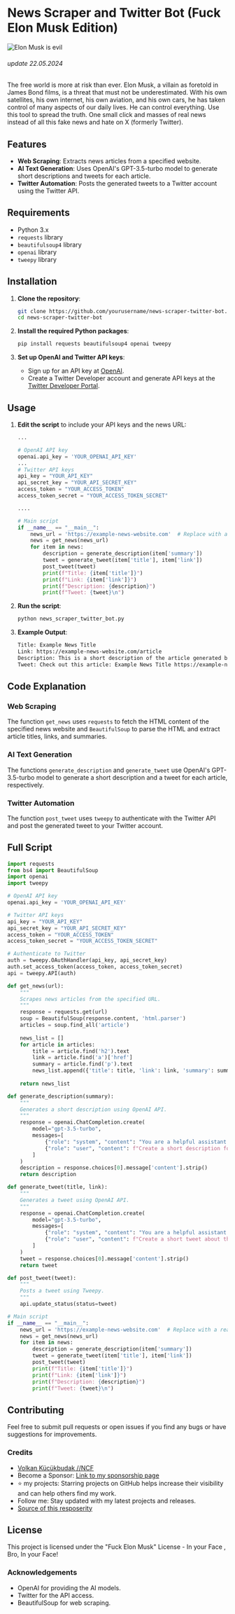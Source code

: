 # News Scraper and Twitter Bot (Fuck Elon Musk Edition)
![Elon Musk is evil](twittwurm.jpg)
######  update 22.05.2024

The free world is more at risk than ever. Elon Musk, a villain as foretold in James Bond films, is a threat that must not be underestimated. With his own satellites, his own internet, his own aviation, and his own cars, he has taken control of many aspects of our daily lives. He can control everything. Use this tool to spread the truth. One small click and masses of real news instead of all this fake news and hate on X (formerly Twitter).

## Features

- **Web Scraping**: Extracts news articles from a specified website.
- **AI Text Generation**: Uses OpenAI's GPT-3.5-turbo model to generate short descriptions and tweets for each article.
- **Twitter Automation**: Posts the generated tweets to a Twitter account using the Twitter API.

## Requirements

- Python 3.x
- `requests` library
- `beautifulsoup4` library
- `openai` library
- `tweepy` library

## Installation

1. **Clone the repository**:
    ```sh
    git clone https://github.com/yourusername/news-scraper-twitter-bot.git
    cd news-scraper-twitter-bot
    ```

2. **Install the required Python packages**:
    ```sh
    pip install requests beautifulsoup4 openai tweepy
    ```

3. **Set up OpenAI and Twitter API keys**:
    - Sign up for an API key at [OpenAI](https://beta.openai.com/signup/).
    - Create a Twitter Developer account and generate API keys at the [Twitter Developer Portal](https://developer.twitter.com/).

## Usage

1. **Edit the script** to include your API keys and the news URL:
    ```python
    ...

    # OpenAI API key
    openai.api_key = 'YOUR_OPENAI_API_KEY'
    ...
    # Twitter API keys
    api_key = "YOUR_API_KEY"
    api_secret_key = "YOUR_API_SECRET_KEY"
    access_token = "YOUR_ACCESS_TOKEN"
    access_token_secret = "YOUR_ACCESS_TOKEN_SECRET"

    .... 

    # Main script
    if __name__ == "__main__":
        news_url = 'https://example-news-website.com'  # Replace with a real news website
        news = get_news(news_url)
        for item in news:
            description = generate_description(item['summary'])
            tweet = generate_tweet(item['title'], item['link'])
            post_tweet(tweet)
            print(f"Title: {item['title']}")
            print(f"Link: {item['link']}")
            print(f"Description: {description}")
            print(f"Tweet: {tweet}\n")
    ```

2. **Run the script**:
    ```sh
    python news_scraper_twitter_bot.py
    ```

3. **Example Output**:
    ```sh
    Title: Example News Title
    Link: https://example-news-website.com/article
    Description: This is a short description of the article generated by OpenAI.
    Tweet: Check out this article: Example News Title https://example-news-website.com/article
    ```

## Code Explanation

### Web Scraping

The function `get_news` uses `requests` to fetch the HTML content of the specified news website and `BeautifulSoup` to parse the HTML and extract article titles, links, and summaries.

### AI Text Generation

The functions `generate_description` and `generate_tweet` use OpenAI's GPT-3.5-turbo model to generate a short description and a tweet for each article, respectively.

### Twitter Automation

The function `post_tweet` uses `tweepy` to authenticate with the Twitter API and post the generated tweet to your Twitter account.

## Full Script

```python
import requests
from bs4 import BeautifulSoup
import openai
import tweepy

# OpenAI API key
openai.api_key = 'YOUR_OPENAI_API_KEY'

# Twitter API keys
api_key = "YOUR_API_KEY"
api_secret_key = "YOUR_API_SECRET_KEY"
access_token = "YOUR_ACCESS_TOKEN"
access_token_secret = "YOUR_ACCESS_TOKEN_SECRET"

# Authenticate to Twitter
auth = tweepy.OAuthHandler(api_key, api_secret_key)
auth.set_access_token(access_token, access_token_secret)
api = tweepy.API(auth)

def get_news(url):
    """
    Scrapes news articles from the specified URL.
    """
    response = requests.get(url)
    soup = BeautifulSoup(response.content, 'html.parser')
    articles = soup.find_all('article')
    
    news_list = []
    for article in articles:
        title = article.find('h2').text
        link = article.find('a')['href']
        summary = article.find('p').text
        news_list.append({'title': title, 'link': link, 'summary': summary})
    
    return news_list

def generate_description(summary):
    """
    Generates a short description using OpenAI API.
    """
    response = openai.ChatCompletion.create(
        model="gpt-3.5-turbo",
        messages=[
            {"role": "system", "content": "You are a helpful assistant."},
            {"role": "user", "content": f"Create a short description for this article: {summary}"}
        ]
    )
    description = response.choices[0].message['content'].strip()
    return description

def generate_tweet(title, link):
    """
    Generates a tweet using OpenAI API.
    """
    response = openai.ChatCompletion.create(
        model="gpt-3.5-turbo",
        messages=[
            {"role": "system", "content": "You are a helpful assistant."},
            {"role": "user", "content": f"Create a short tweet about this article: {title}. Include this link: {link}"}
        ]
    )
    tweet = response.choices[0].message['content'].strip()
    return tweet

def post_tweet(tweet):
    """
    Posts a tweet using Tweepy.
    """
    api.update_status(status=tweet)

# Main script
if __name__ == "__main__":
    news_url = 'https://example-news-website.com'  # Replace with a real news website
    news = get_news(news_url)
    for item in news:
        description = generate_description(item['summary'])
        tweet = generate_tweet(item['title'], item['link'])
        post_tweet(tweet)
        print(f"Title: {item['title']}")
        print(f"Link: {item['link']}")
        print(f"Description: {description}")
        print(f"Tweet: {tweet}\n")
```

## Contributing

Feel free to submit pull requests or open issues if you find any bugs or have suggestions for improvements.

### Credits
- [Volkan Kücükbudak //NCF](https://gihub.com/volkansah)
-  Become a Sponsor: [Link to my sponsorship page](https://github.com/sponsors/volkansah)
- :star: my projects: Starring projects on GitHub helps increase their visibility and can help others find my work. 
- Follow me: Stay updated with my latest projects and releases.
- [Source of this resposerity](https://github.com/VolkanSah/Twitter-X-AINewsBot)

## License
This project is licensed under the "Fuck Elon Musk" License - In your Face , Bro, In your Face!

### Acknowledgements

- OpenAI for providing the AI models.
- Twitter for the API access.
- BeautifulSoup for web scraping.
